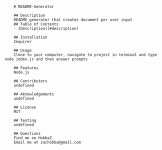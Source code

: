 
        # README-Generator
      
        ## Description
        README generator that creates document per user input
        ## Table of Contents
        - [Description](#description)
      
        ## Installation
        Inquirer
      
        ## Usage
        Clone to your computer, navigate to project in terminal and type node index.js and then answer prompts
      
        ## Features
        Node.js
      
        ## Contributors
        undefined
      
        ## Aknowledgements
        undefined
      
        ## License
        MIT
      
        ## Testing
        undefined
      
        ## Questions
        Find me on HobbaZ
        Email me at zachobba@gmail.com
        